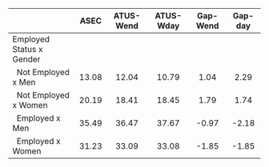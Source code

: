 
|                      |         ASEC |    ATUS-Wend |    ATUS-Wday |     Gap-Wend |      Gap-day |
| -------------------- | :----------: | :----------: | :----------: | :----------: | :----------: |
| Employed Status x Gender |              |              |              |              |              |
| &nbsp;&nbsp;Not Employed x Men |        13.08 |        12.04 |        10.79 |         1.04 |         2.29 |
| &nbsp;&nbsp;Not Employed x Women |        20.19 |        18.41 |        18.45 |         1.79 |         1.74 |
| &nbsp;&nbsp;Employed x Men |        35.49 |        36.47 |        37.67 |        -0.97 |        -2.18 |
| &nbsp;&nbsp;Employed x Women |        31.23 |        33.09 |        33.08 |        -1.85 |        -1.85 |

